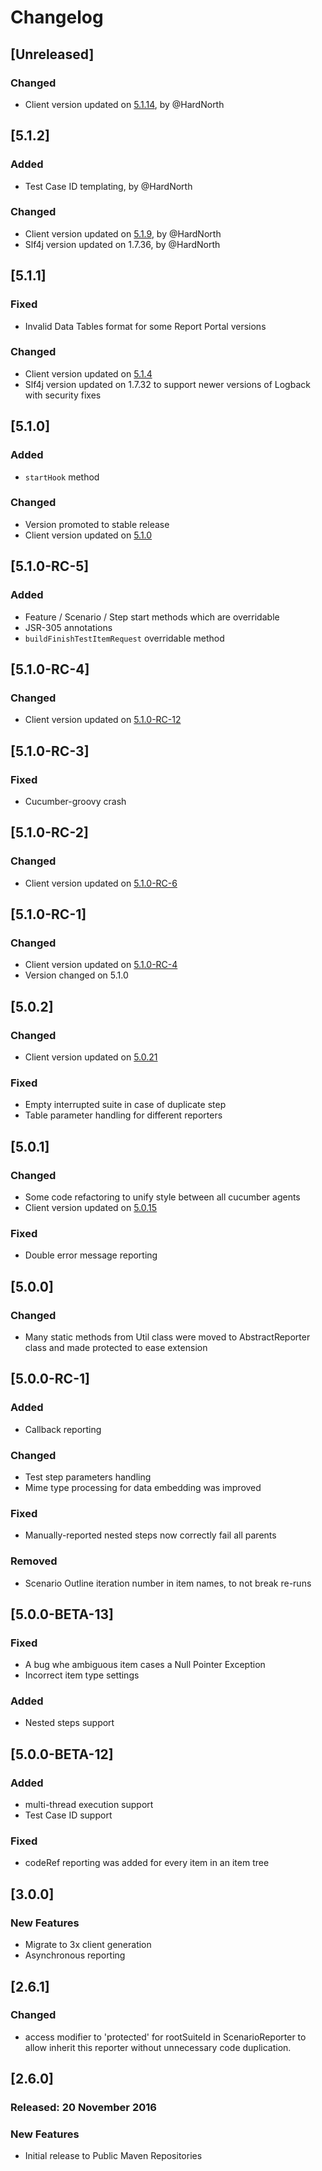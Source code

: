 # Changelog

## [Unreleased]
### Changed
- Client version updated on [5.1.14](https://github.com/reportportal/client-java/releases/tag/5.1.14), by @HardNorth

## [5.1.2]
### Added
- Test Case ID templating, by @HardNorth
### Changed
- Client version updated on [5.1.9](https://github.com/reportportal/client-java/releases/tag/5.1.9), by @HardNorth
- Slf4j version updated on 1.7.36, by @HardNorth

## [5.1.1]
### Fixed
- Invalid Data Tables format for some Report Portal versions
### Changed
- Client version updated on [5.1.4](https://github.com/reportportal/client-java/releases/tag/5.1.4)
- Slf4j version updated on 1.7.32 to support newer versions of Logback with security fixes

## [5.1.0]
### Added
- `startHook` method
### Changed
- Version promoted to stable release
- Client version updated on [5.1.0](https://github.com/reportportal/client-java/releases/tag/5.1.0)

## [5.1.0-RC-5]
### Added
- Feature / Scenario / Step start methods which are overridable
- JSR-305 annotations
- `buildFinishTestItemRequest` overridable method

## [5.1.0-RC-4]
### Changed
- Client version updated on [5.1.0-RC-12](https://github.com/reportportal/client-java/releases/tag/5.1.0-RC-12)

## [5.1.0-RC-3]
### Fixed
- Cucumber-groovy crash

## [5.1.0-RC-2]
### Changed
- Client version updated on [5.1.0-RC-6](https://github.com/reportportal/client-java/releases/tag/5.1.0-RC-6)

## [5.1.0-RC-1]
### Changed
- Client version updated on [5.1.0-RC-4](https://github.com/reportportal/client-java/releases/tag/5.1.0-RC-4)
- Version changed on 5.1.0

## [5.0.2]
### Changed
- Client version updated on [5.0.21](https://github.com/reportportal/client-java/releases/tag/5.0.21)
### Fixed
- Empty interrupted suite in case of duplicate step
- Table parameter handling for different reporters

## [5.0.1]
### Changed
- Some code refactoring to unify style between all cucumber agents
- Client version updated on [5.0.15](https://github.com/reportportal/client-java/releases/tag/5.0.15)
### Fixed
- Double error message reporting

## [5.0.0]
### Changed
- Many static methods from Util class were moved to AbstractReporter class and made protected to ease extension 

## [5.0.0-RC-1]
### Added
- Callback reporting
### Changed
- Test step parameters handling
- Mime type processing for data embedding was improved
### Fixed
- Manually-reported nested steps now correctly fail all parents
### Removed
- Scenario Outline iteration number in item names, to not break re-runs

## [5.0.0-BETA-13]
### Fixed
- A bug whe ambiguous item cases a Null Pointer Exception
- Incorrect item type settings
### Added
- Nested steps support

## [5.0.0-BETA-12]
### Added
- multi-thread execution support
- Test Case ID support
### Fixed
- codeRef reporting was added for every item in an item tree

## [3.0.0]
### New Features 
- Migrate to 3x client generation
- Asynchronous reporting

## [2.6.1]
### Changed 
- access modifier to 'protected' for rootSuiteId in ScenarioReporter to allow inherit this reporter without unnecessary code duplication.

## [2.6.0]
### Released: 20 November 2016
### New Features
- Initial release to Public Maven Repositories
